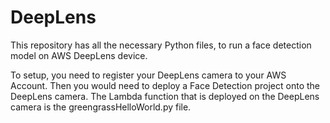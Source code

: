 # DeepLens
This repository has all the necessary Python files, to run a face detection model on AWS DeepLens device.

To setup, you need to register your DeepLens camera to your AWS Account. Then you would need to deploy a Face Detection project onto the DeepLens camera. The Lambda function that is deployed on the DeepLens camera is the greengrassHelloWorld.py file.
